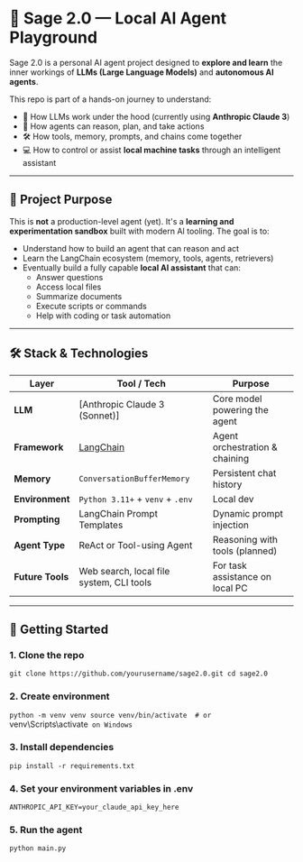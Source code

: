 # 🧠 Sage 2.0 — Local AI Agent Playground

Sage 2.0 is a personal AI agent project designed to **explore and learn** the inner workings of **LLMs (Large Language Models)** and **autonomous AI agents**.

This repo is part of a hands-on journey to understand:
- 🧠 How LLMs work under the hood (currently using **Anthropic Claude 3**)
- 🔁 How agents can reason, plan, and take actions
- 🛠️ How tools, memory, prompts, and chains come together
- 💻 How to control or assist **local machine tasks** through an intelligent assistant

---

## 📌 Project Purpose

This is **not** a production-level agent (yet). It's a **learning and experimentation sandbox** built with modern AI tooling. The goal is to:

- Understand how to build an agent that can reason and act
- Learn the LangChain ecosystem (memory, tools, agents, retrievers)
- Eventually build a fully capable **local AI assistant** that can:
  - Answer questions
  - Access local files
  - Summarize documents
  - Execute scripts or commands
  - Help with coding or task automation

---

## 🛠️ Stack & Technologies

| Layer              | Tool / Tech                              | Purpose                           |
|-------------------|------------------------------------------|-----------------------------------|
| **LLM**            | [Anthropic Claude 3 (Sonnet)]            | Core model powering the agent     |
| **Framework**      | [LangChain](https://www.langchain.com)   | Agent orchestration & chaining    |
| **Memory**         | `ConversationBufferMemory`               | Persistent chat history           |
| **Environment**    | `Python 3.11+` + `venv` + `.env`         | Local dev                         |
| **Prompting**      | LangChain Prompt Templates               | Dynamic prompt injection          |
| **Agent Type**     | ReAct or Tool-using Agent                | Reasoning with tools (planned)    |
| **Future Tools**   | Web search, local file system, CLI tools | For task assistance on local PC   |

---

## 🚀 Getting Started

### 1. Clone the repo

`git clone https://github.com/yourusername/sage2.0.git
cd sage2.0`

### 2. Create environment
`python -m venv venv
source venv/bin/activate  # or `venv\Scripts\activate` on Windows`

### 3. Install dependencies
`pip install -r requirements.txt`

### 4. Set your environment variables in .env
`ANTHROPIC_API_KEY=your_claude_api_key_here`

### 5. Run the agent
`python main.py`
